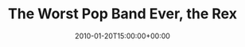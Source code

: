 ---
templateKey: event
guid: 08950dd0-6eab-11ea-99c5-002590d1d1b0
date: 2010-01-20T15:00:00+00:00
eventTime: '6:30-8:30'
title: The Worst Pop Band Ever, the Rex
artist: The Worst Pop Band Ever
city: Toronto
venue: the Rex
group: The Worst Pop Band Ever
---